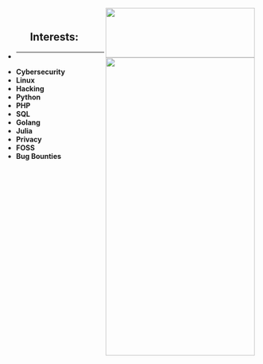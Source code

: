 <br/>
    <img align="right" src="https://github-readme-stats.vercel.app/api/top-langs/?username=derealizations&layout=donut" width="300" height="100" />
    <img align="right" src="https://github-readme-stats.vercel.app/api?username=derealizations&show_icons=true&theme=dracula" width="300" height="600" />
<br/>
<h2 align="center">
    Interests:
</h2>

- ****
- **Cybersecurity**
- **Linux**
- **Hacking**
- **Python**
- **PHP**
- **SQL**
- **Golang**
- **Julia**
- **Privacy**
- **FOSS**
- **Bug Bounties**
<br/>
<br/>
